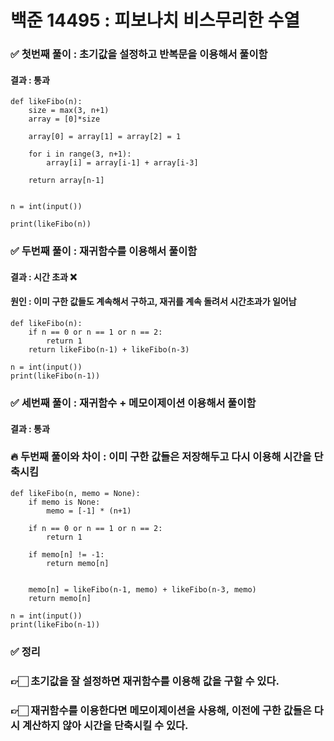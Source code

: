# 백준 14495 : 피보나치 비스무리한 수열


### ✅ 첫번째 풀이 : 초기값을 설정하고 반복문을 이용해서 풀이함

#### 결과 : 통과

    def likeFibo(n):
        size = max(3, n+1)
        array = [0]*size
    
        array[0] = array[1] = array[2] = 1
    
        for i in range(3, n+1):
            array[i] = array[i-1] + array[i-3]
    
        return array[n-1]
    
    
    n = int(input())
    
    print(likeFibo(n))

### ✅ 두번째 풀이 : 재귀함수를 이용해서 풀이함

#### 결과 : 시간 초과 ❌

#### 원인 : 이미 구한 값들도 계속해서 구하고, 재귀를 계속 돌려서 시간초과가 일어남

    def likeFibo(n):
        if n == 0 or n == 1 or n == 2:
            return 1
        return likeFibo(n-1) + likeFibo(n-3)
    
    n = int(input())
    print(likeFibo(n-1))


### ✅ 세번째 풀이 : 재귀함수 + 메모이제이션 이용해서 풀이함

#### 결과 : 통과

### 🔥 두번째 풀이와 차이 : 이미 구한 값들은 저장해두고 다시 이용해 시간을 단축시킴
    
    def likeFibo(n, memo = None):
        if memo is None:
            memo = [-1] * (n+1)
    
        if n == 0 or n == 1 or n == 2:
            return 1
    
        if memo[n] != -1:
            return memo[n]
    
    
        memo[n] = likeFibo(n-1, memo) + likeFibo(n-3, memo)
        return memo[n]
    
    n = int(input())
    print(likeFibo(n-1))


### ✅ 정리

### 👉🏻 초기값을 잘 설정하면 재귀함수를 이용해 값을 구할 수 있다. 

### 👉🏻 재귀함수를 이용한다면 메모이제이션을 사용해, 이전에 구한 값들은 다시 계산하지 않아 시간을 단축시킬 수 있다.